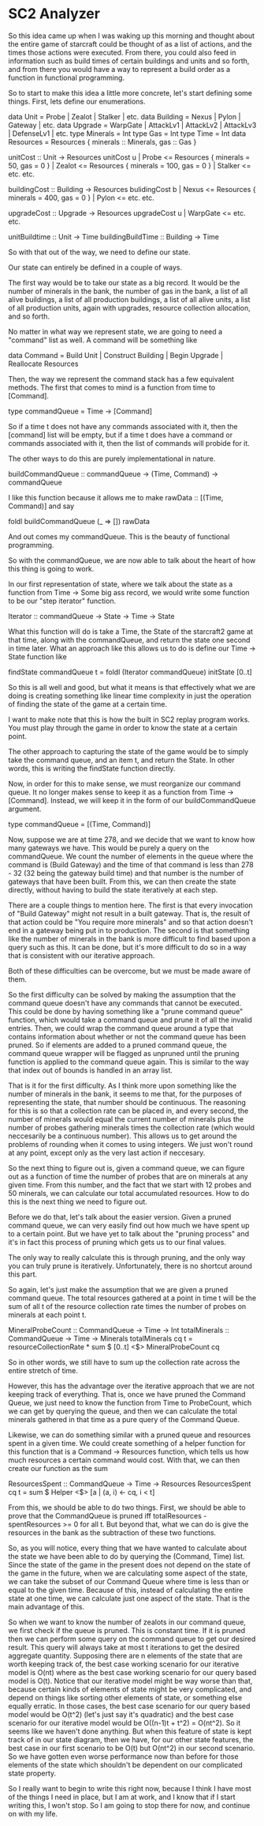 # SC2 Analyzer

So this idea came up when I was waking up this morning and thought about the
entire game of starcraft could be thought of as a list of actions, and the
times those actions were executed. From there, you could also feed in
information such as build times of certain buildings and units and so forth,
and from there you would have a way to represent a build order as a function in
functional programming.

So to start to make this idea a little more concrete, let's start defining
some things. First, lets define our enumerations.

data Unit
    = Probe
    | Zealot
    | Stalker
    | etc.
data Building
    = Nexus
    | Pylon
    | Gateway
    | etc.
data Upgrade
    = WarpGate
    | AttackLv1
    | AttackLv2
    | AttackLv3
    | DefenseLv1
    | etc.
type Minerals = Int
type Gas = Int
type Time = Int
data Resources = Resources { minerals :: Minerals, gas :: Gas }

unitCost :: Unit -> Resources
unitCost u
    | Probe <= Resources { minerals = 50, gas = 0 }
    | Zealot <= Resources { minerals = 100, gas = 0 }
    | Stalker <= etc. etc.

buildingCost :: Building -> Resources
bulidingCost b
    | Nexus <= Resources { minerals = 400, gas = 0 }
    | Pylon <= etc. etc.

upgradeCost :: Upgrade -> Resources
upgradeCost u
    | WarpGate <= etc. etc.

unitBuildtime :: Unit -> Time
buildingBuildTime :: Building -> Time

So with that out of the way, we need to define our state.

Our state can entirely be defined in a couple of ways.

The first way would be to take our state as a big record. It would be the
number of minerals in the bank, the number of gas in the bank, a list of all
alive buildings, a list of all production buildings, a list of all alive units,
a list of all production units, again with upgrades, resource collection
allocation, and so forth.

No matter in what way we represent state, we are going to need a "command" list
as well. A command will be something like

data Command
    = Build Unit
    | Construct Building
    | Begin Upgrade
    | Reallocate Resources

Then, the way we represent the command stack has a few equivalent methods. The
first that comes to mind is a function from time to [Command].

type commandQueue = Time -> [Command]

So if a time t does not have any commands associated with it, then the
[command] list will be empty, but if a time t does have a command or commands
associated with it, then the list of commands will probide for it.

The other ways to do this are purely implementational in nature.

buildCommandQueue :: commandQueue -> (Time, Command) -> commandQueue

I like this function because it allows me to make rawData :: [(Time, Command)]
and say

foldl buildCommandQueue (\_ => []) rawData

And out comes my commandQueue. This is the beauty of functional programming.

So with the commandQueue, we are now able to talk about the heart of how this
thing is going to work. 

In our first representation of state, where we talk about the state as a
function from Time -> Some big ass record, we would write some function to be
our "step iterator" function.

Iterator :: commandQueue -> State -> Time -> State

What this function will do is take a Time, the State of the starcraft2 game at
that time, along with the commandQueue, and return the state one second in time
later. What an approach like this allows us to do is define our Time -> State
function like

findState commandQueue t =
    foldl (Iterator commandQueue) initState [0..t]

So this is all well and good, but what it means is that effectively what we are
doing is creating something like linear time complexity in just the operation
of finding the state of the game at a certain time.

I want to make note that this is how the built in SC2 replay program works. You
must play through the game in order to know the state at a certain point.

The other approach to capturing the state of the game would be to simply take
the command queue, and an item t, and return the State. In other words, this is
writing the findState function directly.

Now, in order for this to make sense, we must reorganize our command queue. It
no longer makes sense to keep it as a function from Time -> [Command]. Instead,
we will keep it in the form of our buildCommandQueue argument.

type commandQueue = [(Time, Command)]

Now, suppose we are at time 278, and we decide that we want to know how many
gateways we have. This would be purely a query on the commandQueue. We count
the number of elements in the queue where the command is (Build Gateway) and
the time of that command is less than 278 - 32 (32 being the gateway build
time) and that number is the number of gateways that have been built. From
this, we can then create the state directly, without having to build the state
iteratively at each step.

There are a couple things to mention here. The first is that every invocation
of "Build Gateway" might not result in a built gateway. That is, the result of
that action could be "You require more minerals" and so that action doesn't end
in a gateway being put in to production. The second is that something like the
number of minerals in the bank is more difficult to find based upon a query
such as this. It can be done, but it's more difficult to do so in a way that is
consistent with our iterative approach.

Both of these difficulties can be overcome, but we must be made aware of them.

So the first difficulty can be solved by making the assumption that the command
queue doesn't have any commands that cannot be executed. This could be done by
having something like a "prune command queue" function, which would take a
command queue and prune it of all the invalid entries. Then, we could wrap the
command queue around a type that contains information about whether or not the
command queue has been pruned. So if elements are added to a pruned command
queue, the command queue wrapper will be flagged as unpruned until the pruning
function is applied to the command queue again. This is similar to the way that
index out of bounds is handled in an array list.

That is it for the first difficulty. As I think more upon something like the
number of minerals in the bank, it seems to me that, for the purposes of
representing the state, that number should be continuous. The reasoning for
this is so that a collection rate can be placed in, and every second, the
number of minerals would equal the current number of minerals plus the number
of probes gathering minerals times the collection rate (which would neccesarily
be a continuous number). This allows us to get around the problems of rounding
when it comes to using integers. We just won't round at any point, except only
as the very last action if neccesary.

So the next thing to figure out is, given a command queue, we can figure out as
a function of time the number of probes that are on minerals at any given time.
From this number, and the fact that we start with 12 probes and 50 minerals, we
can calculate our total accumulated resources. How to do this is the next thing
we need to figure out.

Before we do that, let's talk about the easier version. Given a pruned command
queue, we can very easily find out how much we have spent up to a certain
point. But we have yet to talk about the "pruning process" and it's in fact
this process of pruning which gets us to our final values.

The only way to really calculate this is through pruning, and the only way you
can truly prune is iteratively. Unfortunately, there is no shortcut around this
part.

So again, let's just make the assumption that we are given a pruned command
queue. The total resources gathered at a point in time t will be the sum of all
t of the resource collection rate times the number of probes on minerals at
each point t.

MineralProbeCount :: CommandQueue -> Time -> Int
totalMinerals :: CommandQueue -> Time -> Minerals
totalMinerals cq t = resourceCollectionRate * sum $ [0..t] <$> MineralProbeCount cq

So in other words, we still have to sum up the collection rate across the
entire stretch of time.

However, this has the advantage over the iterative approach that we are not
keeping track of everything. That is, once we have pruned the Command Queue, we
just need to know the function from Time to ProbeCount, which we can get by
querying the queue, and then we can calculate the total minerals gathered in
that time as a pure query of the Command Queue.

Likewise, we can do something similar with a pruned queue and resources spent
in a given time. We could create something of a helper function for this
function that is a Command -> Resources function, which tells us how much
resources a certain command would cost. With that, we can then create our
function as the sum

ResourcesSpent :: CommandQueue -> Time -> Resources
ResourcesSpent cq t = sum $ Helper <$> [a | (a, i) <- cq, i < t]

From this, we should be able to do two things. First, we should be able to
prove that the CommandQueue is pruned iff totalResources - spentResources >= 0
for all t. But beyond that, what we can do is give the resources in the bank as
the subtraction of these two functions.

So, as you will notice, every thing that we have wanted to calculate about the
state we have been able to do by querying the (Command, Time) list. Since the
state of the game in the present does not depend on the state of the game in
the future, when we are calculating some aspect of the state, we can take the
subset of our Command Queue where time is less than or equal to the given time.
Because of this, instead of calculating the entire state at one time, we can
calculate just one aspect of the state. That is the main advantage of this.

So when we want to know the number of zealots in our command queue, we first
check if the queue is pruned. This is constant time. If it is pruned then we
can perform some query on the command queue to get our desired result. This
query will always take at most t iterations to get the desired aggregate
quantity. Supposing there are n elements of the state that are worth keeping
track of, the best case working scenario for our iterative model is O(nt) where
as the best case working scenario for our query based model is O(t). Notice
that our iterative model might be way worse than that, because certain kinds of
elements of state might be very complicated, and depend on things like sorting
other elements of state, or something else equally erratic. In those cases, the
best case scenario for our query based model would be O(t^2) (let's just say
it's quadratic) and the best case scenario for our iterative model would be
O((n-1)t + t^2) = O(nt^2). So it seems like we haven't done anything. But when
this feature of state is kept track of in our state diagram, then we have, for
our other state features, the best case in our first scenario to be O(t) but
O(nt^2) in our second scenario. So we have gotten even worse performance now
than before for those elements of the state which shouldn't be dependent on our
complicated state property.

So I really want to begin to write this right now, because I think I have most
of the things I need in place, but I am at work, and I know that if I start
writing this, I won't stop. So I am going to stop there for now, and continue
on with my life.


